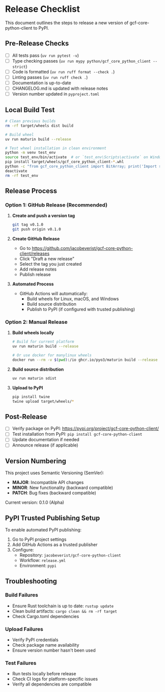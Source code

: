 # Release Checklist

This document outlines the steps to release a new version of gcf-core-python-client to PyPI.

## Pre-Release Checks

- [ ] All tests pass (`uv run pytest -v`)
- [ ] Type checking passes (`uv run mypy python/gcf_core_python_client --strict`)
- [ ] Code is formatted (`uv run ruff format --check .`)
- [ ] Linting passes (`uv run ruff check .`)
- [ ] Documentation is up-to-date
- [ ] CHANGELOG.md is updated with release notes
- [ ] Version number updated in `pyproject.toml`

## Local Build Test

```bash
# Clean previous builds
rm -rf target/wheels dist build

# Build wheel
uv run maturin build --release

# Test wheel installation in clean environment
python -m venv test_env
source test_env/bin/activate  # or `test_env\Scripts\activate` on Windows
pip install target/wheels/gcf_core_python_client-*.whl
python -c "from gcf_core_python_client import BitArray; print('Import successful')"
deactivate
rm -rf test_env
```

## Release Process

### Option 1: GitHub Release (Recommended)

1. **Create and push a version tag**
   ```bash
   git tag v0.1.0
   git push origin v0.1.0
   ```

2. **Create GitHub Release**
   - Go to https://github.com/jacobeverist/gcf-core-python-client/releases
   - Click "Draft a new release"
   - Select the tag you just created
   - Add release notes
   - Publish release

3. **Automated Process**
   - GitHub Actions will automatically:
     - Build wheels for Linux, macOS, and Windows
     - Build source distribution
     - Publish to PyPI (if configured with trusted publishing)

### Option 2: Manual Release

1. **Build wheels locally**
   ```bash
   # Build for current platform
   uv run maturin build --release

   # Or use docker for manylinux wheels
   docker run --rm -v $(pwd):/io ghcr.io/pyo3/maturin build --release
   ```

2. **Build source distribution**
   ```bash
   uv run maturin sdist
   ```

3. **Upload to PyPI**
   ```bash
   pip install twine
   twine upload target/wheels/*
   ```

## Post-Release

- [ ] Verify package on PyPI: https://pypi.org/project/gcf-core-python-client/
- [ ] Test installation from PyPI: `pip install gcf-core-python-client`
- [ ] Update documentation if needed
- [ ] Announce release (if applicable)

## Version Numbering

This project uses Semantic Versioning (SemVer):
- **MAJOR**: Incompatible API changes
- **MINOR**: New functionality (backward compatible)
- **PATCH**: Bug fixes (backward compatible)

Current version: 0.1.0 (Alpha)

## PyPI Trusted Publishing Setup

To enable automated PyPI publishing:

1. Go to PyPI project settings
2. Add GitHub Actions as a trusted publisher
3. Configure:
   - Repository: `jacobeverist/gcf-core-python-client`
   - Workflow: `release.yml`
   - Environment: `pypi`

## Troubleshooting

### Build Failures

- Ensure Rust toolchain is up to date: `rustup update`
- Clean build artifacts: `cargo clean && rm -rf target`
- Check Cargo.toml dependencies

### Upload Failures

- Verify PyPI credentials
- Check package name availability
- Ensure version number hasn't been used

### Test Failures

- Run tests locally before release
- Check CI logs for platform-specific issues
- Verify all dependencies are compatible
